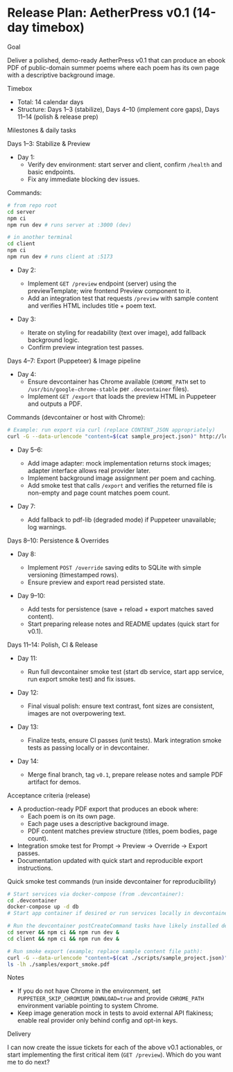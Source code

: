 # Release Plan: AetherPress v0.1 (14-day timebox)

Goal

Deliver a polished, demo-ready AetherPress v0.1 that can produce an ebook PDF of public-domain summer poems where each poem has its own page with a descriptive background image.

Timebox

- Total: 14 calendar days
- Structure: Days 1–3 (stabilize), Days 4–10 (implement core gaps), Days 11–14 (polish & release prep)

Milestones & daily tasks

Days 1–3: Stabilize & Preview

- Day 1:
  - Verify dev environment: start server and client, confirm `/health` and basic endpoints.
  - Fix any immediate blocking dev issues.

Commands:

```bash
# from repo root
cd server
npm ci
npm run dev # runs server at :3000 (dev)

# in another terminal
cd client
npm ci
npm run dev # runs client at :5173
```

- Day 2:

  - Implement `GET /preview` endpoint (server) using the previewTemplate; wire frontend Preview component to it.
  - Add an integration test that requests `/preview` with sample content and verifies HTML includes title + poem text.

- Day 3:
  - Iterate on styling for readability (text over image), add fallback background logic.
  - Confirm preview integration test passes.

Days 4–7: Export (Puppeteer) & Image pipeline

- Day 4:
  - Ensure devcontainer has Chrome available (`CHROME_PATH` set to `/usr/bin/google-chrome-stable` per `.devcontainer` files).
  - Implement `GET /export` that loads the preview HTML in Puppeteer and outputs a PDF.

Commands (devcontainer or host with Chrome):

```bash
# Example: run export via curl (replace CONTENT_JSON appropriately)
curl -G --data-urlencode "content=$(cat sample_project.json)" http://localhost:3000/export --output sample.pdf
```

- Day 5–6:

  - Add image adapter: mock implementation returns stock images; adapter interface allows real provider later.
  - Implement background image assignment per poem and caching.
  - Add smoke test that calls `/export` and verifies the returned file is non-empty and page count matches poem count.

- Day 7:
  - Add fallback to pdf-lib (degraded mode) if Puppeteer unavailable; log warnings.

Days 8–10: Persistence & Overrides

- Day 8:

  - Implement `POST /override` saving edits to SQLite with simple versioning (timestamped rows).
  - Ensure preview and export read persisted state.

- Day 9–10:
  - Add tests for persistence (save + reload + export matches saved content).
  - Start preparing release notes and README updates (quick start for v0.1).

Days 11–14: Polish, CI & Release

- Day 11:

  - Run full devcontainer smoke test (start db service, start app service, run export smoke test) and fix issues.

- Day 12:

  - Final visual polish: ensure text contrast, font sizes are consistent, images are not overpowering text.

- Day 13:

  - Finalize tests, ensure CI passes (unit tests). Mark integration smoke tests as passing locally or in devcontainer.

- Day 14:
  - Merge final branch, tag `v0.1`, prepare release notes and sample PDF artifact for demos.

Acceptance criteria (release)

- A production-ready PDF export that produces an ebook where:
  - Each poem is on its own page.
  - Each page uses a descriptive background image.
  - PDF content matches preview structure (titles, poem bodies, page count).
- Integration smoke test for Prompt → Preview → Override → Export passes.
- Documentation updated with quick start and reproducible export instructions.

Quick smoke test commands (run inside devcontainer for reproducibility)

```bash
# Start services via docker-compose (from .devcontainer):
cd .devcontainer
docker-compose up -d db
# Start app container if desired or run services locally in devcontainer terminal

# Run the devcontainer postCreateCommand tasks have likely installed deps; otherwise:
cd server && npm ci && npm run dev &
cd client && npm ci && npm run dev &

# Run smoke export (example; replace sample content file path):
curl -G --data-urlencode "content=$(cat ./scripts/sample_project.json)" http://localhost:3000/export --output ./samples/export_smoke.pdf
ls -lh ./samples/export_smoke.pdf
```

Notes

- If you do not have Chrome in the environment, set `PUPPETEER_SKIP_CHROMIUM_DOWNLOAD=true` and provide `CHROME_PATH` environment variable pointing to system Chrome.
- Keep image generation mock in tests to avoid external API flakiness; enable real provider only behind config and opt-in keys.

Delivery

I can now create the issue tickets for each of the above v0.1 actionables, or start implementing the first critical item (`GET /preview`). Which do you want me to do next?
